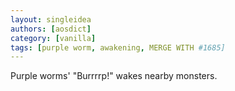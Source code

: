 ```yaml
---
layout: singleidea
authors: [aosdict]
category: [vanilla]
tags: [purple worm, awakening, MERGE WITH #1685]
---
```

Purple worms' "Burrrrp!" wakes nearby monsters.
